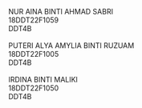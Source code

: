 NUR AINA BINTI AHMAD SABRI<br>
18DDT22F1059<br>
DDT4B<br>
<br>
PUTERI ALYA AMYLIA BINTI RUZUAM<br>
18DDT22F1005<br>
DDT4B<br>
<br>
IRDINA BINTI MALIKI<br>
18DDT22F1050<br>
DDT4B<br>
<br>
